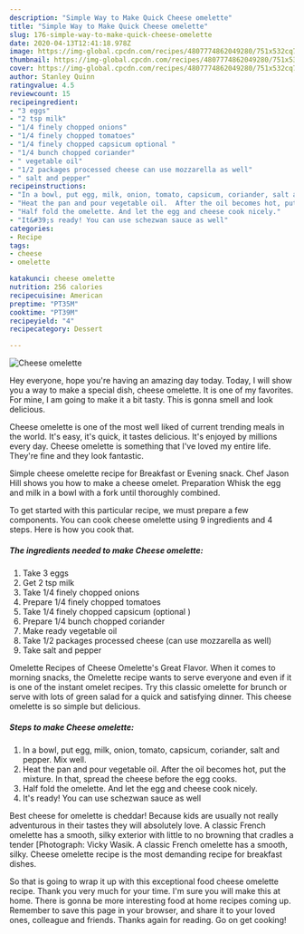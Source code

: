 ```yaml
---
description: "Simple Way to Make Quick Cheese omelette"
title: "Simple Way to Make Quick Cheese omelette"
slug: 176-simple-way-to-make-quick-cheese-omelette
date: 2020-04-13T12:41:18.978Z
image: https://img-global.cpcdn.com/recipes/4807774862049280/751x532cq70/cheese-omelette-recipe-main-photo.jpg
thumbnail: https://img-global.cpcdn.com/recipes/4807774862049280/751x532cq70/cheese-omelette-recipe-main-photo.jpg
cover: https://img-global.cpcdn.com/recipes/4807774862049280/751x532cq70/cheese-omelette-recipe-main-photo.jpg
author: Stanley Quinn
ratingvalue: 4.5
reviewcount: 15
recipeingredient:
- "3 eggs"
- "2 tsp milk"
- "1/4 finely chopped onions"
- "1/4 finely chopped tomatoes"
- "1/4 finely chopped capsicum optional "
- "1/4 bunch chopped coriander"
- " vegetable oil"
- "1/2 packages processed cheese can use mozzarella as well"
- " salt and pepper"
recipeinstructions:
- "In a bowl, put egg, milk, onion, tomato, capsicum, coriander, salt and pepper.  Mix well."
- "Heat the pan and pour vegetable oil.  After the oil becomes hot, put the mixture. In that, spread the cheese before the egg cooks."
- "Half fold the omelette. And let the egg and cheese cook nicely."
- "It&#39;s ready! You can use schezwan sauce as well"
categories:
- Recipe
tags:
- cheese
- omelette

katakunci: cheese omelette 
nutrition: 256 calories
recipecuisine: American
preptime: "PT35M"
cooktime: "PT39M"
recipeyield: "4"
recipecategory: Dessert

---
```



![Cheese omelette](https://img-global.cpcdn.com/recipes/4807774862049280/751x532cq70/cheese-omelette-recipe-main-photo.jpg)

Hey everyone, hope you're having an amazing day today. Today, I will show you a way to make a special dish, cheese omelette. It is one of my favorites. For mine, I am going to make it a bit tasty. This is gonna smell and look delicious.

Cheese omelette is one of the most well liked of current trending meals in the world. It's easy, it's quick, it tastes delicious. It's enjoyed by millions every day. Cheese omelette is something that I've loved my entire life. They're fine and they look fantastic.

Simple cheese omelette recipe for Breakfast or Evening snack. Chef Jason Hill shows you how to make a cheese omelet. Preparation Whisk the egg and milk in a bowl with a fork until thoroughly combined.


To get started with this particular recipe, we must prepare a few components. You can cook cheese omelette using 9 ingredients and 4 steps. Here is how you cook that.

<!--inarticleads1-->

##### The ingredients needed to make Cheese omelette:

1. Take 3 eggs
1. Get 2 tsp milk
1. Take 1/4 finely chopped onions
1. Prepare 1/4 finely chopped tomatoes
1. Take 1/4 finely chopped capsicum (optional )
1. Prepare 1/4 bunch chopped coriander
1. Make ready  vegetable oil
1. Take 1/2 packages processed cheese (can use mozzarella as well)
1. Take  salt and pepper


Omelette Recipes of Cheese Omelette&#39;s Great Flavor. When it comes to morning snacks, the Omelette recipe wants to serve everyone and even if it is one of the instant omelet recipes. Try this classic omelette for brunch or serve with lots of green salad for a quick and satisfying dinner. This cheese omelette is so simple but delicious. 

<!--inarticleads2-->

##### Steps to make Cheese omelette:

1. In a bowl, put egg, milk, onion, tomato, capsicum, coriander, salt and pepper.  Mix well.
1. Heat the pan and pour vegetable oil.  After the oil becomes hot, put the mixture. In that, spread the cheese before the egg cooks.
1. Half fold the omelette. And let the egg and cheese cook nicely.
1. It&#39;s ready! You can use schezwan sauce as well


Best cheese for omelette is cheddar! Because kids are usually not really adventurous in their tastes they will absolutely love. A classic French omelette has a smooth, silky exterior with little to no browning that cradles a tender [Photograph: Vicky Wasik. A classic French omelette has a smooth, silky. Cheese omelette recipe is the most demanding recipe for breakfast dishes. 

So that is going to wrap it up with this exceptional food cheese omelette recipe. Thank you very much for your time. I'm sure you will make this at home. There is gonna be more interesting food at home recipes coming up. Remember to save this page in your browser, and share it to your loved ones, colleague and friends. Thanks again for reading. Go on get cooking!
